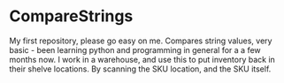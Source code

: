 # CompareStrings
My first repository, please go easy on me. Compares string values, very basic - been learning python and programming in general for a a few months now. I work in a warehouse, and use this to put inventory back in their shelve locations. By scanning the SKU location, and the SKU itself. 
